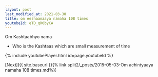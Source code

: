 ```yaml
---
layout: post
last_modified_at: 2021-03-30
title: om eeshaanaaya namaha 108 times
youtubeId: eTD_qR0byCA
---
```

 
 
Om Kashtaabhyo nama 
 
 -  Who is the Kashtaas which are small measurement of time 
 
  
 
  
 
 
 
 
 
 


{% include youtubePlayer.html id=page.youtubeId %}
 
[Next]({{ site.baseurl }}{% link  split2/_posts/2015-05-03-Om achintyaaya namaha 108 times.md%})
 

